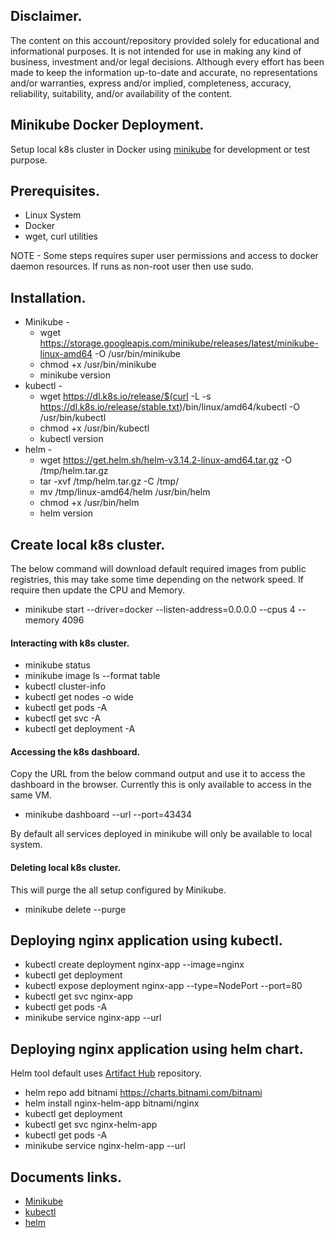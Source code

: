 ## Disclaimer.
The content on this account/repository provided solely for educational and informational purposes.
It is not intended for use in making any kind of business, investment and/or legal decisions.
Although every effort has been made to keep the information up-to-date and accurate, no representations and/or warranties, express and/or implied, completeness, accuracy, reliability, suitability, and/or availability of the content.

## Minikube Docker Deployment.
Setup local k8s cluster in Docker using [minikube](https://github.com/kubernetes/minikube) for development or test purpose.

## Prerequisites.
- Linux System
- Docker
- wget, curl utilities

NOTE - Some steps requires super user permissions and access to docker daemon resources. If runs as non-root user then use sudo.

## Installation.
- Minikube -
    - wget https://storage.googleapis.com/minikube/releases/latest/minikube-linux-amd64 -O /usr/bin/minikube
    - chmod +x /usr/bin/minikube
    - minikube version
- kubectl -
    - wget https://dl.k8s.io/release/$(curl -L -s https://dl.k8s.io/release/stable.txt)/bin/linux/amd64/kubectl -O /usr/bin/kubectl
    - chmod +x /usr/bin/kubectl
    - kubectl version
- helm -
    - wget https://get.helm.sh/helm-v3.14.2-linux-amd64.tar.gz -O /tmp/helm.tar.gz
    - tar -xvf /tmp/helm.tar.gz -C /tmp/
    - mv /tmp/linux-amd64/helm /usr/bin/helm
    - chmod +x /usr/bin/helm
    - helm version

## Create local k8s cluster.
The below command will download default required images from public registries, this may take some time depending on the network speed.
If require then update the CPU and Memory.

- minikube start --driver=docker --listen-address=0.0.0.0 --cpus 4 --memory 4096

#### Interacting with k8s cluster.
- minikube status
- minikube image ls --format table
- kubectl cluster-info
- kubectl get nodes -o wide
- kubectl get pods -A
- kubectl get svc -A
- kubectl get deployment -A

#### Accessing the k8s dashboard.
Copy the URL from the below command output and use it to access the dashboard in the browser.
Currently this is only available to access in the same VM.
- minikube dashboard --url --port=43434

By default all services deployed in minikube will only be available to local system.

#### Deleting local k8s cluster.
This will purge the all setup configured by Minikube.
- minikube delete --purge

## Deploying nginx application using kubectl.
- kubectl create deployment nginx-app --image=nginx
- kubectl get deployment
- kubectl expose deployment nginx-app --type=NodePort --port=80
- kubectl get svc nginx-app
- kubectl get pods -A
- minikube service nginx-app --url

## Deploying nginx application using helm chart.
Helm tool default uses [Artifact Hub](https://artifacthub.io/) repository.
- helm repo add bitnami https://charts.bitnami.com/bitnami
- helm install nginx-helm-app bitnami/nginx
- kubectl get deployment
- kubectl get svc nginx-helm-app
- kubectl get pods -A
- minikube service nginx-helm-app --url

## Documents links.
- [Minikube](https://minikube.sigs.k8s.io/docs/)
- [kubectl](https://kubernetes.io/docs/reference/kubectl/quick-reference/)
- [helm](https://helm.sh/docs/)
